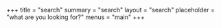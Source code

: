 +++
title = "search"
summary = "search"
layout = "search"
placeholder = "what are you looking for?"
menus = "main"
+++